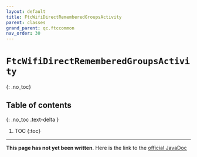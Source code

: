 ```yaml
---
layout: default
title: FtcWifiDirectRememberedGroupsActivity
parent: classes
grand_parent: qc.ftccommon
nav_order: 30
---
```

# `FtcWifiDirectRememberedGroupsActivity`
{: .no_toc}

## Table of contents
{: .no_toc .text-delta }

1. TOC
{:toc}
---
**This page has not yet been written**. Here is the link to the [official JavaDoc](https://ftctechnh.github.io/ftc_app/doc/javadoc/com/qualcomm/ftccommon/FtcWifiDirectRememberedGroupsActivity.html)
        